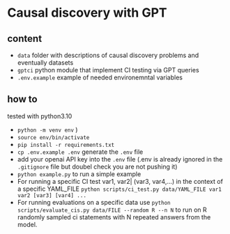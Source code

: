 # Causal discovery with GPT 


## content 

- `data` folder with descriptions of causal discovery problems and eventually datasets
- `gptci` python module that implement CI testing via GPT queries
- `.env.example` example of needed environemntal variables 


## how to 

tested with python3.10 

- `python -m venv env` )
- `source env/bin/activate` 
- `pip install -r requirements.txt` 
- `cp .env.example .env` generate the `.env` file 
- add your openai API key into the `.env` file (.env is already ignored in the `.gitignore` file but doubel check you are not pushing it) 
- `python example.py`  to run a simple example 
- For running a specific CI test var1, var2| (var3, var4,...) in the context of a specific YAML_FILE
  `python scripts/ci_test.py data/YAML_FILE var1 var2 [var3] [var4] ...`
- For running evaluations on a specific data use `python scripts/evaluate_cis.py data/FILE --random R --n N` to run on R randomly sampled ci statements with N repeated answers from the model. 



